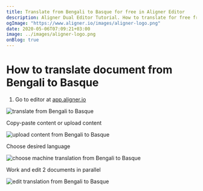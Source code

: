 ```yaml
---
title: Translate from Bengali to Basque for free in Aligner Editor
description: Aligner Dual Editor Tutorial. How to translate for free from Bengali to Basque. Aligner is multilingual document management platform. 
ogImage: "https://www.aligner.io/images/aligner-logo.png"
date: 2020-05-06T07:09:21+03:00
image: ../images/aligner-logo.png
onBlog: true
---
```


# How to translate document from Bengali to Basque

1. Go to editor at [app.aligner.io](https://app.aligner.io "Aligner App web page")

![translate from Bengali to Basque](../aligner-blank-editor.png "translate from Bengali to Basque")

Copy-paste content or upload content

![upload content from Bengali to Basque](../aligner-uploaded-document.png "upload content from Bengali to Basque")

Choose desired language

![choose machine translation from Bengali to Basque](../aligner-language-dropdown.png "choose machine translation from Bengali to Basque")

Work and edit 2 documents in parallel

![edit translation from Bengali to Basque](../aligner-double-sitded-editor.png "edit translation from Bengali to Basque")

